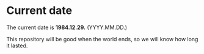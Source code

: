 # Current date

The current date is **1984.12.29.** (YYYY.MM.DD.)

This repository will be good when the world ends, so we will know how long it lasted.